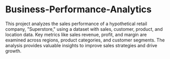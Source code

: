 # Business-Performance-Analytics

This project analyzes the sales performance of a hypothetical retail company, "Superstore," using a dataset with sales, customer, product, and location data. Key metrics like sales revenue, profit, and margin are examined across regions, product categories, and customer segments. The analysis provides valuable insights to improve sales strategies and drive growth.



